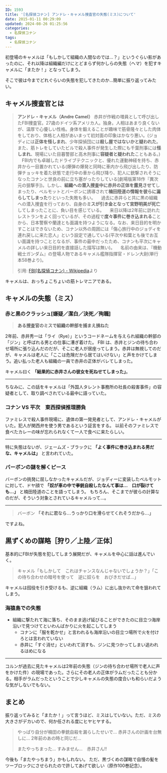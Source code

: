 ```yaml
---
ID: 1593
title: '[名探偵コナン] アンドレ・キャメル捜査官の失態(ミス)について'
date: 2015-01-11 00:29:09
updated: 2024-08-26 01:25:56
categories:
  - 名探偵コナン
tags:
  - 名探偵コナン
---
```


初登場のキャメルは「もしかして組織の人間なのでは…？」というぐらい影があったのに、それ以降は組織編だけにとどまらず何かしらの失態（ヘマ）を犯すキャメルに「またか！」となってしまう。

そこで彼は今までどれぐらいの失態を犯してきたのか…簡単に振り返ってみたい。

<!--more-->

## キャメル捜査官とは

> **アンドレ・キャメル（Andre Camel）**
> 赤井が作戦の増員として呼び出したFBI捜査官。27歳のドイツ系アメリカ人。独身。人相はあまり良くないが、温厚で心優しい性格。身体を鍛えることが趣味で筋骨隆々とした肉体をしており、体格と人相があいまって初対面の印象はかなり悪い。(ジョディには**正体を怪しまれ**、少年探偵団には**殺し屋ではないかと疑われた**。また、筋トレをしていたビルで殺人事件が発生した際にも千葉刑事には**怪しまれ**、現場にいた目暮警部と高木刑事に**容疑者と疑われた**こともある。)
> 　FBI内でも卓越したドライブテクニックと、優れた運動神経を持ち、赤井から一目置かれている(爆弾の爆発と同時に車内から飛び出したり、防弾チョッキを着た状態で走行中の車から飛び降り、犯人に銃撃されそうになったコナンと世良の前に立ち塞がったりしている\[劇場版第18作『異次元の狙撃手\])。しかし、**組織への潜入捜査中に赤井の正体を露見させて**しまったり、ベルモットとバーボンに誘導されて**楠田陸道の情報を彼らに漏らしてしまった**りといった失敗も多い。
> 　過去に赤井らと共に黒の組織への潜入捜査を行っており、自身の**ミスが引き金となって宮野明美が死亡**してしまったことに、負い目を感じている。
> 　来日以降は2年前に訪れたレストランをよく回っているが、その過程で**度々事件に巻き込まれる**ことから、日本警察や蘭達とも面識を持つようになる。なお、来日目的を明かすことはできないため、コナン以外の周囲には「傷心旅行中のジョディを連れ戻しに来た恋人」という設定で通している(平次や和葉とも後でお互い面識を持つこととなるが、事件の最中だったため、コナンも平次にキャメルの詳しい来日目的を直接話した描写は無い)。
> 　名前の由来は、『機動戦士ガンダム』の登場人物であるキャメル艦隊指揮官・ドレン大尉(単行本58巻より)。
>
> 引用: [FBI(名探偵コナン) - Wikipedia](http://ja.wikipedia.org/wiki/FBI_%28%E5%90%8D%E6%8E%A2%E5%81%B5%E3%82%B3%E3%83%8A%E3%83%B3%29#.E3.83.A1.E3.83.B3.E3.83.90.E3.83.BC)より

キャメルは、おっちょこちょいの筋トレマニアである。

## キャメルの失態（ミス）

### 赤と黒のクラッシュ[嫌疑／潔白／決死／殉職]

> **ある捜査官のミスで組織の幹部を捕まえ損ねた**

2年前、赤井秀一は「ライ（Rye）」というコードネームを与えられ組織の幹部の「ジン」と呼ばれる男との仕事に漕ぎ着けた。
FBI は、赤井とジンの待ち合わせ場所に張り込んだのだが、そこに老人が居座ってしまう。赤井は無視してのだが、キャメルは老人に「ここは危険だから居てはいけない」と声をかけてしまう。追い払った老人も組織の一員で赤井の正体がバレてしまった。

キャメル曰く **「結果的に赤井さんの彼女を死ねせてしまった」**。

---

ちなみに、この話をキャメルは「外国人タレント事務所の社長の殺害事件」の容疑者として、取り調べされている最中に語っていた。

<!-- textlint-disable -->

### コナン VS 平次　東西探偵推理勝負

<!-- textlint-enable -->

ファミレスで殺人事件現場に、遺体の第一発見者として、アンドレ・キャメルがいた。犯人が関西弁を使う男であるという証言をする。
以前そのファミレスで食べたカレーの味が忘れられなくて一人で食べに来たらしい。

---

特に失態はないが、ジェームズ・ブラックに <!-- textlint-disable --> **「よく事件に巻き込まれる男だな、キャメルは」** と言われていた。<!-- textlint-enable -->

### バーボンの謎を解くピース

バーボンの挑発に屈しなかったキャメルだが、ジョディーに変装したベルモットに対して、ドヤ顔で <!-- textlint-disable --> **「奴が車の中で拳銃自殺したなんて事は…　口が裂けても…」** <!-- textlint-enable -->と楠田陸道のことを語ってしまう。
もちろん、そこまでが彼らの計算なのだが、そういう対象とされているキャメルって…。

---

> バーボン **「それに君なら…うっかり口を滑らせてくれそうだから…」**

<!-- textlint-disable -->

ですよね。

<!-- textlint-enable -->

## 黒ずくめの謀略［狩り／上陸／正体］

基本的にFBIが失態を犯してしまう展開だが、キャメルを中心に話は進んでいく。

> キャメル「もしかして　これはチャンスなんじゃないでしょうか？」「この待ち合わせの暗号を使って　逆に奴らを　おびきだせば…」

キャメルは囮役を引き受けるも、逆に組織（ラム）に出し抜かれて命を狙われてしまう。

### 海猿島での失態

- 組織に撃たれて海に落ち、そのまま逃げ延びることができたのに目立つ海岸沿いで見つけてといわんばかりに火を起こしてしまう
  - コナンに「服を乾かせ」と言われるも海岸沿いの目立つ場所で火を付けろとは言われていない
  - 赤井に「すぐ消せ」といわれて消すも、ジンに見つかってしまい追われるはめになる

---

コルンが過去に見たキャメルは2年前の失態（ジンの待ち合わせ場所で老人に声をかけた件）の現場であった。さらにその老人の正体がラムだったことも分かる。<!-- textlint-disable -->相手がラムだったということで少しキャメルの失態の度合いも和らいだような気がしないでもない。<!-- textlint-enable -->

## まとめ

振り返ってみると「またか！」って言うほど、ミスはしていない。ただ、ミスの大きさがデカいので、何か任される度にヒヤヒヤする。

> やっぱり自分が楠田の拳銃自殺を漏らしたせいで…
> 赤井さんの計画を台無しに…
> 2年前のあの時と同じだ…
>
> またやっちまった…
> すみません…　赤井さん!!

<!-- textlint-disable -->

今後も「またやっちまう」かもしれない。
ただ、黒づくめの謀略で自慢の髪をツーブロックにさせられたので許してあげて欲しい（原作100巻記念）。

<!-- textlint-enable -->
